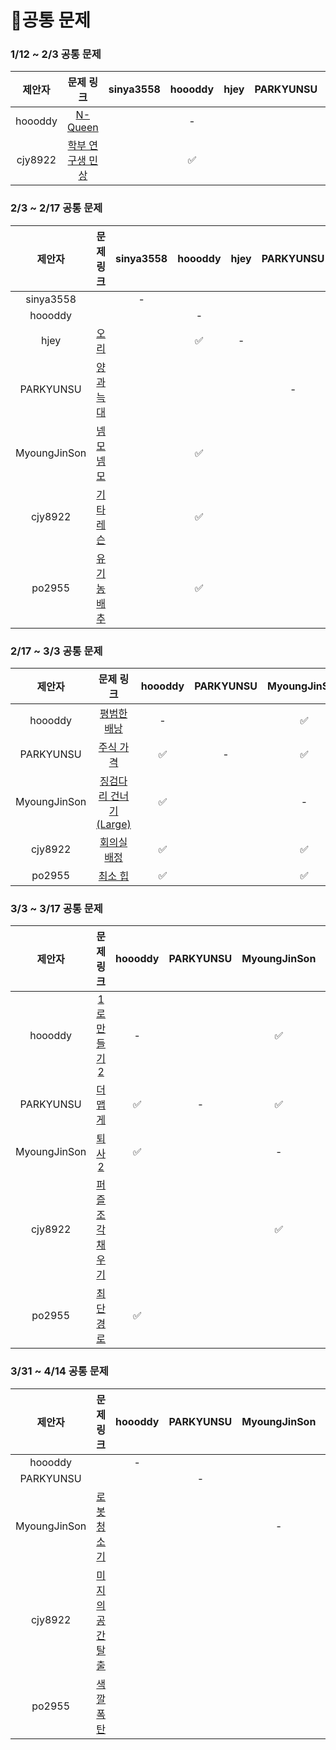 # 📍공통 문제


### 1/12 ~ 2/3 공통 문제
|제안자|문제 링크|sinya3558|hoooddy|hjey|PARKYUNSU|MyoungJinSon|cjy8922|po2955|
|:-----:|:-----:|:---:|:---:|:---:|:---:|:---:|:---:|:---:|
|hoooddy|[N-Queen](https://www.acmicpc.net/problem/9663)||-||||✅||
|cjy8922|[학부 연구생 민상](https://www.acmicpc.net/problem/21922)||✅|||✅|-|✅|


### 2/3 ~ 2/17 공통 문제
|제안자|문제 링크|sinya3558|hoooddy|hjey|PARKYUNSU|MyoungJinSon|cjy8922|po2955|
|:----:|:----:|:---:|:---:|:---:|:---:|:---:|:---:|:---:|
|sinya3558| |-|||||||
|hoooddy| ||-||||||
|hjey|[오리](https://www.acmicpc.net/problem/12933)||✅|-|||✅||
|PARKYUNSU|[양과 늑대](https://school.programmers.co.kr/learn/courses/30/lessons/92343)||||-||✅||
|MyoungJinSon|[넴모넴모](https://www.acmicpc.net/problem/14712)||✅|||-|||
|cjy8922|[기타레슨](https://www.acmicpc.net/problem/2343)||✅|||✅|-||
|po2955|[유기농 배추](https://www.acmicpc.net/problem/1012)||✅|||✅|✅|-|


### 2/17 ~ 3/3 공통 문제
|제안자|문제 링크|hoooddy|PARKYUNSU|MyoungJinSon|cjy8922|po2955|
|:----:|:----:|:---:|:---:|:---:|:---:|:---:|
|hoooddy|[평범한 배낭](https://www.acmicpc.net/problem/12865)|-||✅|✅|✅|
|PARKYUNSU|[주식 가격](https://school.programmers.co.kr/learn/courses/30/lessons/42584)|✅|-|✅|✅|✅|
|MyoungJinSon|[징검다리 건너기(Large)](https://www.acmicpc.net/problem/22871)|✅||-|✅|✅|
|cjy8922|[회의실 배정](https://www.acmicpc.net/problem/1931)|✅||✅|-|✅|
|po2955|[최소 힙](https://www.acmicpc.net/problem/1927)|✅||✅|✅|-|


### 3/3 ~ 3/17 공통 문제
|제안자|문제 링크|hoooddy|PARKYUNSU|MyoungJinSon|cjy8922|po2955|
|:----:|:----:|:---:|:---:|:---:|:---:|:---:|
|hoooddy|[1로 만들기 2](https://www.acmicpc.net/problem/12852)|-||✅|✅|✅|
|PARKYUNSU|[더 맵게](https://school.programmers.co.kr/learn/courses/30/lessons/42626)|✅|-|✅|✅|✅|
|MyoungJinSon|[퇴사 2](https://www.acmicpc.net/problem/15486)|✅||-|✅||
|cjy8922|[퍼즐 조각 채우기](https://school.programmers.co.kr/learn/courses/30/lessons/84021)|||✅|-||
|po2955|[최단 경로](https://www.acmicpc.net/problem/1753)|✅|||✅|-|


### 3/31 ~ 4/14 공통 문제
|제안자|문제 링크|hoooddy|PARKYUNSU|MyoungJinSon|cjy8922|po2955|
|:----:|:----:|:---:|:---:|:---:|:---:|:---:|
|hoooddy|[]()|-|||||
|PARKYUNSU|[]()||-||||
|MyoungJinSon|[로봇 청소기](https://www.acmicpc.net/problem/14503)|||-|||
|cjy8922|[미지의 공간 탈출](https://www.codetree.ai/ko/frequent-problems/problems/escape-unknown-space/description)||||-||
|po2955|[색깔 폭탄](https://www.codetree.ai/ko/frequent-problems/problems/colored-bomb/description)|||||-|
